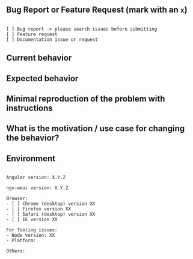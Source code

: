 <!--
1. 官方 issue 用于报告 bug 和需求建议，关于Angular及ngx-weui的使用和开发问题在这里可能不会得到解答，感谢您的理解。
2. 建议使用英文进行提问，这样你的问题可以被更多的人阅读和回答。如果表达上确实较复杂，英文标题加中文描述也是可选的方案。
3. 报告 BUG 时请务必按照下列格式书写，并尽可能提供源代码、在线演示（http://plnkr.co/edit/tpl:vrb1b6KrhvyqyCFXQ7zg）、复现步骤、复现演示、GIF 演示等。我们和你一样都希望尽快解决问题，请不要浪费时间在互相追问上。
4. 注意你的 issue 格式，不适合阅读的格式会被忽视或直接关闭。
5. 如果需要粘贴源码，尽量避免截图并注意代码格式。关于如何在 Markdown 中书写代码可以参考：https://segmentfault.com/markdown
6. 抱怨不能解决问题，通畅有效和心情舒畅的交流才能解决。
-->

## Bug Report or Feature Request (mark with an `x`)
<pre><code>
[ ] Bug report -> please search issues before submitting
[ ] Feature request
[ ] Documentation issue or request
</code></pre>

## Current behavior
<!-- Describe how the issue manifests. -->


## Expected behavior
<!-- Describe what the desired behavior would be. -->


## Minimal reproduction of the problem with instructions
<!--
如果可能的话请尽量提供Plnkr地址：http://plnkr.co/edit/tpl:vrb1b6KrhvyqyCFXQ7zg
For bug reports please provide the *STEPS TO REPRODUCE* and if possible a *MINIMAL DEMO* of the problem via
https://plnkr.co or similar (you can use this template as a starting point: http://plnkr.co/edit/tpl:vrb1b6KrhvyqyCFXQ7zg).
-->

## What is the motivation / use case for changing the behavior?
<!-- Describe the motivation or the concrete use case. -->


## Environment

<pre><code>
Angular version: X.Y.Z
<!-- Check whether this is still an issue in the most recent Angular version -->
ngx-weui version: X.Y.Z
<!-- Check whether this is still an issue in the most recent ng-zorro-antd version -->
Browser:
- [ ] Chrome (desktop) version XX
- [ ] Firefox version XX
- [ ] Safari (desktop) version XX
- [ ] IE version XX
 
For Tooling issues:
- Node version: XX  <!-- run `node --version` -->
- Platform:  <!-- Mac, Linux, Windows -->

Others:
<!-- Anything else relevant?  Operating system version, IDE, package manager, HTTP server, ... -->
</code></pre>